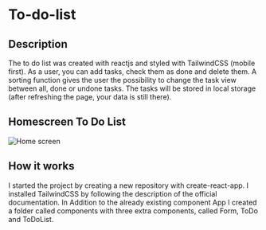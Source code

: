# To-do-list

## Description

The to do list was created with reactjs and styled with TailwindCSS (mobile first).
As a user, you can add tasks, check them as done and delete them. A sorting function gives the user the possibility to change the task view between all, done or undone tasks. The tasks will be stored in local storage (after refreshing the page, your data is still there).

## Homescreen To Do List

![Home screen](https://github.com/YuriDevAT/to-do-list-with-3-columns/blob/master/final-app.png)

<!--You can take a look on the progress under the following link:-->

<!--[![Netlify Status](https://api.netlify.com/api/v1/badges/f9a7f8d3-58ca-44ed-a038-ae8d2efd31a5/deploy-status)](https://to-do-list-with-3-columns.netlify.app/)-->

## How it works

I started the project by creating a new repository with create-react-app. I installed TailwindCSS by following the description of the official documentation. In Addition to the already existing component App I created a folder called components with three extra components, called Form, ToDo and ToDoList.

